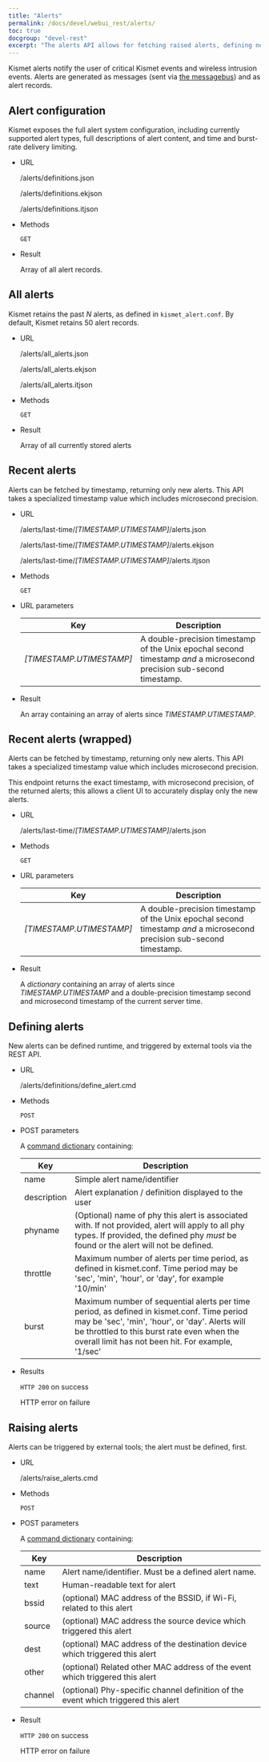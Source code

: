 ```yaml
---
title: "Alerts"
permalink: /docs/devel/webui_rest/alerts/
toc: true
docgroup: "devel-rest"
excerpt: "The alerts API allows for fetching raised alerts, defining new custom alerts purely via the API interface, and raising alerts via the API interface, allowing external tools to tie into the Kismet alert subsystem."
---
```

Kismet alerts notify the user of critical Kismet events and wireless intrusion events.  Alerts are generated as messages (sent via [the messagebus](/docs/devel/webui_rest/messages/)) and as alert records.

## Alert configuration

Kismet exposes the full alert system configuration, including currently supported alert types, full descriptions of alert content, and time and burst-rate delivery limiting.

* URL

    /alerts/definitions.json

    /alerts/definitions.ekjson

    /alerts/definitions.itjson

* Methods

    `GET`

* Result 

    Array of all alert records.

## All alerts

Kismet retains the past *N* alerts, as defined in `kismet_alert.conf`.  By default, Kismet retains 50 alert records.

* URL 

    /alerts/all_alerts.json

    /alerts/all_alerts.ekjson

    /alerts/all_alerts.itjson

* Methods

    `GET`

* Result

    Array of all currently stored alerts

## Recent alerts

Alerts can be fetched by timestamp, returning only new alerts.  This API takes a specialized timestamp value which includes microsecond precision.

* URL

    /alerts/last-time/*[TIMESTAMP.UTIMESTAMP]*/alerts.json

    /alerts/last-time/*[TIMESTAMP.UTIMESTAMP]*/alerts.ekjson

    /alerts/last-time/*[TIMESTAMP.UTIMESTAMP]*/alerts.itjson

* Methods

    `GET`

* URL parameters

    | Key                      | Description                                                                                                           |
    | ---                      | -----------                                                                                                           |
    | *[TIMESTAMP.UTIMESTAMP]* | A double-precision timestamp of the Unix epochal second timestamp *and* a microsecond precision sub-second timestamp. |

* Result

    An array containing an array of alerts since *TIMESTAMP.UTIMESTAMP*.

## Recent alerts (wrapped)

Alerts can be fetched by timestamp, returning only new alerts.  This API takes a specialized timestamp value which includes microsecond precision.

This endpoint returns the exact timestamp, with microsecond precision, of the returned alerts; this allows a client UI to accurately display only the new alerts.

* URL

    /alerts/last-time/*[TIMESTAMP.UTIMESTAMP]*/alerts.json

* Methods

    `GET`

* URL parameters

    | Key                      | Description                                                                                                           |
    | ---                      | -----------                                                                                                           |
    | *[TIMESTAMP.UTIMESTAMP]* | A double-precision timestamp of the Unix epochal second timestamp *and* a microsecond precision sub-second timestamp. |

* Result

    A *dictionary* containing an array of alerts since *TIMESTAMP.UTIMESTAMP* and a double-precision timestamp second and microsecond timestamp of the current server time.

## Defining alerts

New alerts can be defined runtime, and triggered by external tools via the REST API.

* URL

    /alerts/definitions/define_alert.cmd

* Methods

    `POST`

* POST parameters

    A [command dictionary](/docs/devel/webui_rest/commands/) containing:

    | Key         | Description                                                                                                                                                                                                                                          |
    | ----------- | ----------------------------------------                                                                                                                                                                                                             |
    | name        | Simple alert name/identifier                                                                                                                                                                                                                         |
    | description | Alert explanation / definition displayed to the user                                                                                                                                                                                                 |
    | phyname     | (Optional) name of phy this alert is associated with.  If not provided, alert will apply to all phy types.  If provided, the defined phy *must* be found or the alert will not be defined.                                                           |
    | throttle    | Maximum number of alerts per time period, as defined in kismet.conf.  Time period may be 'sec', 'min', 'hour', or 'day', for example '10/min'                                                                                                        |
    | burst       | Maximum number of sequential alerts per time period, as defined in kismet.conf.  Time period may be 'sec', 'min', 'hour', or 'day'.  Alerts will be throttled to this burst rate even when the overall limit has not been hit.  For example, '1/sec' |

* Results

    `HTTP 200` on success 

    HTTP error on failure

## Raising alerts

Alerts can be triggered by external tools; the alert must be defined, first.

* URL

    /alerts/raise_alerts.cmd

* Methods

    `POST`

* POST parameters

    A [command dictionary](/docs/devel/webui_rest/commands/) containing:

    | Key     | Description                                                                        |
    | ------- | ----------------------------------------                                           |
    | name    | Alert name/identifier.  Must be a defined alert name.                              |
    | text    | Human-readable text for alert                                                      |
    | bssid   | (optional) MAC address of the BSSID, if Wi-Fi, related to this alert               |
    | source  | (optional) MAC address the source device which triggered this alert                |
    | dest    | (optional) MAC address of the destination device which triggered this alert        |
    | other   | (optional) Related other MAC address of the event which triggered this alert       |
    | channel | (optional) Phy-specific channel definition of the event which triggered this alert |

* Result

    `HTTP 200` on success

    HTTP error on failure

